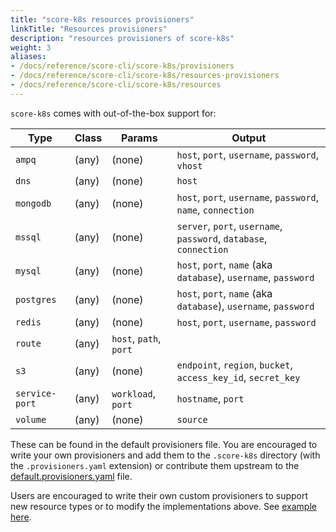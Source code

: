 ```yaml
---
title: "score-k8s resources provisioners"
linkTitle: "Resources provisioners"
description: "resources provisioners of score-k8s"
weight: 3
aliases:
- /docs/reference/score-cli/score-k8s/provisioners
- /docs/reference/score-cli/score-k8s/resources-provisioners
- /docs/reference/score-cli/score-k8s/resources
---
```


`score-k8s` comes with out-of-the-box support for:

| Type           | Class | Params                 | Output                                                             |
| -------------- | ----- | ---------------------- | ------------------------------------------------------------------ |
| `ampq`         | (any) | (none)                 | `host`, `port`, `username`, `password`, `vhost`                    |
| `dns`          | (any) | (none)                 | `host`                                                             |
| `mongodb`      | (any) | (none)                 | `host`, `port`, `username`, `password`, `name`, `connection`       |
| `mssql`        | (any) | (none)                 | `server`, `port`, `username`, `password`, `database`, `connection` |
| `mysql`        | (any) | (none)                 | `host`, `port`, `name` (aka `database`), `username`, `password`    |
| `postgres`     | (any) | (none)                 | `host`, `port`, `name` (aka `database`), `username`, `password`    |
| `redis`        | (any) | (none)                 | `host`, `port`, `username`, `password`                             |
| `route`        | (any) | `host`, `path`, `port` |                                                                    |
| `s3`           | (any) | (none)                 | `endpoint`, `region`, `bucket`, `access_key_id`, `secret_key`      |
| `service-port` | (any) | `workload`, `port`     | `hostname`, `port`                                                 |
| `volume`       | (any) | (none)                 | `source`                                                           |

These can be found in the default provisioners file. You are encouraged to write your own provisioners and add them to the `.score-k8s` directory (with the `.provisioners.yaml` extension) or contribute them upstream to the [default.provisioners.yaml](https://github.com/score-spec/score-k8s/blob/main/internal/provisioners/default/zz-default.provisioners.yaml) file.

Users are encouraged to write their own custom provisioners to support new resource types or to modify the implementations above. See [example here](https://score.dev/blog/writing-a-custom-score-compose-provisioner-for-apache-kafka/).
